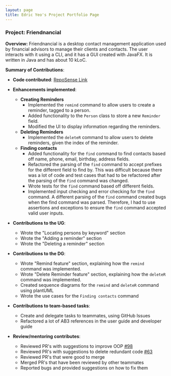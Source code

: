 ```yaml
---
layout: page
title: Edric Yeo's Project Portfolio Page
---
```


### Project: Friendnancial
**Overview:**
Friendnancial is a desktop contact management application used by
financial advisors to manage their clients and contacts. The user
interacts with it using a CLI, and it has a GUI created with JavaFX.
It is written in Java and has about 10 kLoC.


**Summary of Contributions**:

* **Code contributed**: [RepoSense Link](https://nus-cs2103-ay2223s1.github.io/tp-dashboard/?search=edricyeo&breakdown=true&sort=groupTitle&sortWithin=title&since=2022-09-16&timeframe=commit&mergegroup=&groupSelect=groupByRepos&checkedFileTypes=docs~functional-code~test-code~other)


* **Enhancements implemented**:
    * **Creating Reminders**
        * Implemented the `remind` command to allow users to create a reminder, tagged to a person.
        * Added functionality to the `Person` class to store a new `Reminder` field.
        * Modified the UI to display information regarding the reminders.
    * **Deleting Reminders**
        * Implemented the `deleteR` command to allow users to delete reminders, given the index of the reminder.
    * **Finding contacts**
        * Added functionality for the `find` command to find contacts based off name, phone, email, birthday, address fields.
        * Refactored the parsing of the `find` command to accept prefixes for the different field to find by. This was difficult because there was a lot of code and test cases that had to be refactored after the parsing of the `find` command was changed.
        * Wrote tests for the `find` command based off different fields.
        * Implemented input checking and error checking for the `find` command. A different parsing of the `find` command created bugs when the find command was parsed. Therefore, I had to use assertions and exceptions to ensure the `find` command accepted valid user inputs.


* **Contributions to the UG**:
    * Wrote the "Locating persons by keyword" section
    * Wrote the "Adding a reminder" section
    * Wrote the "Deleting a reminder" section


* **Contributions to the DG**:
    * Wrote "Remind feature" section, explaining how the `remind` command was implemented.
    * Wrote "Delete Reminder feature" section, explaining how the `deleteR` command was implemented.
    * Created sequence diagrams for the `remind` and `deleteR` command using plantUML
    * Wrote the use cases for the `Finding contacts` command


* **Contributions to team-based tasks**:
    * Create and delegate tasks to teammates, using GitHub Issues
    * Refactored a lot of AB3 references in the user guide and developer guide


* **Review/mentoring contributes**:
    * Reviewed PR's with suggestions to improve OOP [#98](https://github.com/AY2223S1-CS2103T-W10-2/tp/pull/98)
    * Reviewed PR's with suggestions to delete redundant code [#63](https://github.com/AY2223S1-CS2103T-W10-2/tp/pull/63)
    * Reviewed PR's that were good to merge
    * Merged PR's that have been reviewed by other teammates
    * Reported bugs and provided suggestions on how to fix them




